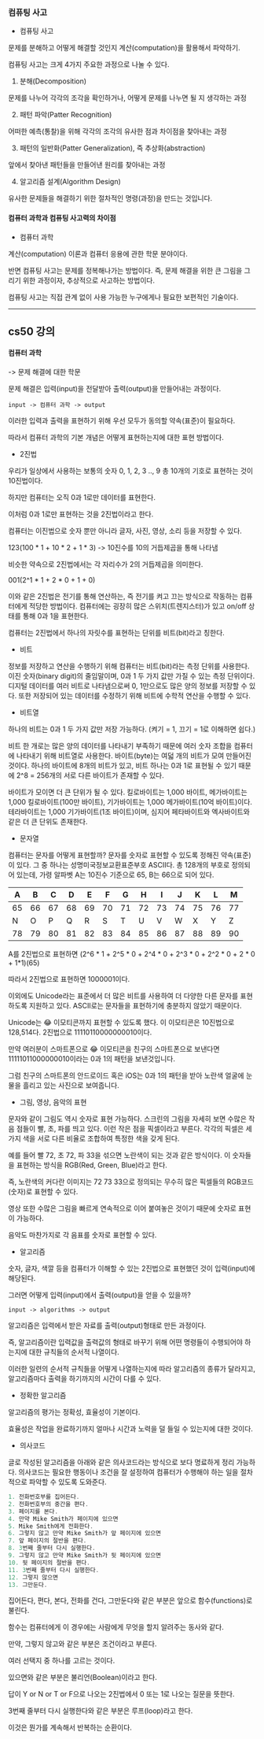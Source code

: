 ### 컴퓨팅 사고



- 컴퓨팅 사고

문제를 분해하고 어떻게 해결할 것인지 계산(computation)을 활용해서 파악하기.

컴퓨팅 사고는 크게 4가지 주요한 과정으로 나눌 수 있다.

1. 분해(Decomposition)

문제를 나누어 각각의 조각을 확인하거나, 어떻게 문제를 나누면 될 지 생각하는 과정

2. 패턴 파악(Patter Recognition)

어떠한 예측(통찰)을 위해 각각의 조각의 유사한 점과 차이점을 찾아내는 과정

3. 패턴의 일반화(Patter Generalization), 즉 추상화(abstraction)

앞에서 찾아낸 패턴들을 만들어낸 원리를 찾아내는 과정

4. 알고리즘 설계(Algorithm Design)

유사한 문제들을 해결하기 위한 절차적인 명령(과정)을 만드는 것입니다.



#### 컴퓨터 과학과 컴퓨팅 사고력의 차이점



- 컴퓨터 과학

계산(computation) 이론과 컴퓨터 응용에 관한 학문 분야이다. 

반면 컴퓨팅 사고는 문제를 정복해나가는 방법이다. 즉, 문제 해결을 위한 큰 그림을 그리기 위한 과정이자, 추상적으로 사고하는 방법이다.



컴퓨팅 사고는 직접 관계 없이 사용 가능한 누구에게나 필요한 보편적인 기술이다. 



----------------------------



## cs50 강의



#### 컴퓨터 과학

-> 문제 해결에 대한 학문

문제 해결은 입력(input)을 전달받아 출력(output)을 만들어내는 과정이다.

```
input -> 컴퓨터 과학 -> output
```

이러한 입력과 출력을 표현하기 위해 우선 모두가 동의할 약속(표준)이 필요하다.

따라서 컴퓨터 과학의 기본 개념은 어떻게 표현하는지에 대한 표현 방법이다.



- 2진법

우리가 일상에서 사용하는 보통의 숫자 0, 1, 2, 3 .., 9 총 10개의 기호로 표현하는 것이 10진법이다.

하지만 컴퓨터는 오직 0과 1로만 데이터를 표현한다. 

이처럼 0과 1로만 표현하는 것을 2진법이라고 한다.

컴퓨터는 이진법으로 숫자 뿐만 아니라 글자, 사진, 영상, 소리 등을 저장할 수 있다.



123(100 * 1 + 10 * 2 + 1 * 3) -> 10진수를 10의 거듭제곱을 통해 나타냄

비슷한 약속으로 2진법에서는 각 자리수가 2의 거듭제곱을 의미한다.

001(2^1 * 1 + 2 * 0 + 1 + 0) 

이와 같은 2진법은 전기를 통해 연산하는, 즉 전기를 켜고 끄는 방식으로 작동하는 컴퓨터에게 적당한 방법이다. 컴퓨터에는 굉장히 많은 스위치(트렌지스터)가 있고 on/off 상태를 통해 0과 1을 표현한다.

컴퓨터는 2진법에서 하나의 자릿수를 표현하는 단위를 비트(bit)라고 칭한다.



- 비트

정보를 저장하고 연산을 수행하기 위해 컴퓨터는 비트(bit)라는 측정 단위를 사용한다. 이진 숫자(binary digit)의 줄임말이며, 0과 1 두 가지 값만 가질 수 있는 측정 단위이다.디지털 데이터를 여러 비트로 나타냄으로써 0, 1만으로도 많은 양의 정보를 저장할 수 있다. 또한 저장되어 있는 데이터를 수정하기 위해 비트에 수학적 연산을 수행할 수 있다.



- 비트열

하나의 비트는 0과 1 두 가지 값만 저장 가능하다. (켜기 = 1, 끄기 = 1로 이해하면 쉽다.)

비트 한 개로는 많은 양의 데이터를 나타내기 부족하기 때문에 여러 숫자 조합을 컴퓨터에 나타내기 위해 비트열로 사용한다. 바이트(byte)는 여덟 개의 비트가 모여 만들어진 것이다. 하나의 바이트에 8개의 비트가 있고, 비트 하나는 0과 1로 표현될 수 있기 때문에 2^8 = 256개의 서로 다른 바이트가 존재할 수 있다.

바이트가 모이면 더 큰 단위가 될 수 있다. 킬로바이트는 1,000 바이트, 메가바이트는 1,000 킬로바이트(100만 바이트), 기가바이트는 1,000 메가바이트(10억 바이트)이다. 테라바이트는 1,000 기가바이트(1조 바이트)이며, 심지어 페타바이트와 엑사바이트와 같은 더 큰 단위도 존재한다.



- 문자열

컴퓨터는 문자를 어떻게 표현할까? 문자를 숫자로 표현할 수 있도록 정해진 약속(표준)이 있다. 그 중 하나는 성명미국정보교환표준부호 ASCII다. 총 128개의 부호로 정의되어 있는데, 가령 알파벳 A는 10진수 기준으로 65, B는 66으로 되어 있다.

| A    | B    | C    | D    | E    | F    | G    | H    | I    | J    | K    | L    | M    |
| ---- | ---- | ---- | ---- | ---- | ---- | ---- | ---- | ---- | ---- | ---- | ---- | ---- |
| 65   | 66   | 67   | 68   | 69   | 70   | 71   | 72   | 73   | 74   | 75   | 76   | 77   |
| N    | O    | P    | Q    | R    | S    | T    | U    | V    | W    | X    | Y    | Z    |
| 78   | 79   | 80   | 81   | 82   | 83   | 84   | 85   | 86   | 87   | 88   | 89   | 90   |

A를 2진법으로 표현하면 (2^6 * 1 + 2^5 * 0 + 2^4 * 0 + 2^3 * 0 + 2^2 * 0 + 2 * 0 + 1*1)(65) 

따라서 2진법으로 표현하면 1000001이다.

이외에도 Unicode라는 표준에서 더 많은 비트를 사용하여 더 다양한 다른 문자를 표현하도록 지원하고 있다. ASCII로는 문자들을 표현하기에 충분하지 않았기 때문이다. 

Unicode는 😂 이모티콘까지 표현할 수 있도록 했다. 이 이모티콘은 10진법으로 128,514다. 2진법으로 11110110000000010이다.

만약 여러분이 스마트폰으로 😂 이모티콘을 친구의 스마트폰으로 보낸다면 11111011000000010이라는 0과 1의 패턴을 보낸것입니다.

그럼 친구의 스마트폰의 안드로이드 혹은 iOS는 0과 1의 패턴을 받아 노란색 얼굴에 눈물을 흘리고 있는 사진으로 보여줍니다.



- 그림, 영상, 음악의 표현

문자와 같이 그림도 역시 숫자로 표현 가능하다. 스크린의 그림을 자세히 보면 수많은 작음 점들이 빨, 초, 파를 띄고 있다. 이런 작은 점을 픽셀이라고 부른다. 각각의 픽셀은 세 가지 색을 서로 다른 비율로 조합하여 특정한 색을 갖게 된다.

예를 들어 빨 72, 초 72, 파 33을 섞으면 노란색이 되는 것과 같은 방식이다. 이 숫자들을 표현하는 방식을 RGB(Red, Green, Blue)라고 한다.

즉, 노란색의 커다란 이미지는 72 73 33으로 정의되는 무수히 많은 픽셀들의 RGB코드(숫자)로 표현할 수 있다.

영상 또한 수많은 그림을 빠르게 연속적으로 이어 붙여놓은 것이기 때문에 숫자로 표현이 가능하다. 

음악도 마찬가지로 각 음표를 숫자로 표현할 수 있다.



- 알고리즘

숫자, 글자, 색깔 등을 컴퓨터가 이해할 수 있는 2진법으로 표현했던 것이 입력(input)에 해당된다.

그러면 어떻게 입력(input)에서 출력(output)을 얻을 수 있을까?

```
input -> algorithms -> output
```

알고리즘은 입력에서 받은 자료를 출력(output)형태로 만든 과정이다.

즉, 알고리즘이란 입력값을 출력값의 형태로 바꾸기 위해 어떤 명령들이 수행되어야 하는지에 대한 규칙들의 순서적 나열이다. 

이러한 일련의 순서적 규칙들을 어떻게 나열하는지에 따라 알고리즘의 종류가 달라지고, 알고리즘마다 출력을 하기까지의 시간이 다를 수 있다.



- 정확한 알고리즘

알고리즘의 평가는 정확성, 효율성이 기본이다. 

효율성은 작업을 완료하기까지 얼마나 시간과 노력을 덜 들일 수 있는지에 대한 것이다.



- 의사코드

글로 작성된 알고리즘을 아래와 같은 의사코드라는 방식으로 보다 명료하게 정리 가능하다. 의사코드는 필요한 행동이나 조건을 잘 설정하여 컴퓨터가 수행해야 하는 일을 절차적으로 파악할 수 있도록 도와준다.

```c
1. 전화번호부를 집어든다.
2. 전화번호부의 중간을 편다.
3. 페이지를 본다.
4. 만약 Mike Smith가 페이지에 있으면
5. Mike Smith에게 전화한다.
6. 그렇지 않고 만약 Mike Smith가 앞 페이지에 있으면
7. 앞 페이지의 절반을 편다.
8. 3번째 줄부터 다시 실행한다.
9. 그렇지 않고 만약 Mike Smith가 뒷 페이지에 있으면
10. 뒷 페이지의 절반을 편다.
11. 3번째 줄부터 다시 실행한다.
12. 그렇지 않으면
13. 그만둔다.
```

집어든다, 편다, 본다, 전화를 건다, 그만둔다와 같은 부분은 앞으로 함수(functions)로 불린다.

함수는 컴퓨터에게 이 경우에는 사람에게 무엇을 할지 알려주는 동사와 같다.

만약, 그렇지 않고와 같은 부분은 조건이라고 부른다.

여러 선택지 중 하나를 고르는 것이다.

있으면와 같은 부분은 불리언(Boolean)이라고 한다.

답이 Y or N or T or F으로 나오는 2진법에서 0 또는 1로 나오는 질문을 뜻한다.

3번째 줄부터 다시 실행한다와 같은 부분은 루프(loop)라고 한다.

이것은 뭔가를 계속해서 반복하는 순환이다.